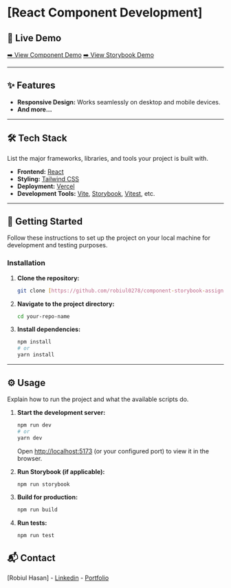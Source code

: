 # [React Component Development]

## 🚀 Live Demo

[➡️ View Component Demo](https://components-delta-eight.vercel.app/)
[➡️ View Storybook Demo](https://component-storybook-navy.vercel.app/?path=/story/components-datatable--default)

---

## ✨ Features
* **Responsive Design:** Works seamlessly on desktop and mobile devices.
* **And more...**

---

## 🛠️ Tech Stack

List the major frameworks, libraries, and tools your project is built with.

* **Frontend:** [React](https://reactjs.org/)
* **Styling:** [Tailwind CSS](https://tailwindcss.com/)
* **Deployment:** [Vercel](https://vercel.com/)
* **Development Tools:** [Vite](https://vitejs.dev/), [Storybook](https://storybook.js.org/), [Vitest](https://vitest.dev/), etc.

---

## 🚀 Getting Started

Follow these instructions to set up the project on your local machine for development and testing purposes.


### Installation

1.  **Clone the repository:**
    ```sh
    git clone [https://github.com/robiul0278/component-storybook-assignment.git](https://github.com/robiul0278/component-storybook-assignment.git)
    ```
2.  **Navigate to the project directory:**
    ```sh
    cd your-repo-name
    ```
3.  **Install dependencies:**
    ```sh
    npm install
    # or
    yarn install
    ```

---

## ⚙️ Usage

Explain how to run the project and what the available scripts do.

1.  **Start the development server:**
    ```sh
    npm run dev
    # or
    yarn dev
    ```
    Open [http://localhost:5173](http://localhost:5173) (or your configured port) to view it in the browser.

2.  **Run Storybook (if applicable):**
    ```sh
    npm run storybook
    ```

3.  **Build for production:**
    ```sh
    npm run build
    ```

4.  **Run tests:**
    ```sh
    npm run test
    ```

## 📬 Contact

[Robiul Hasan] - [Linkedin](https://www.linkedin.com/in/robiul0278/) - [Portfolio](https://robiul-dev.netlify.app/)
